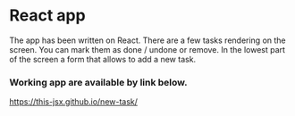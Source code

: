 # React app

The app has been written on React. There are a few tasks rendering on the screen. You can mark them as done / undone or remove. In the lowest part of the screen a form that allows to add a new task.

### Working app are available by link below.
https://this-jsx.github.io/new-task/
